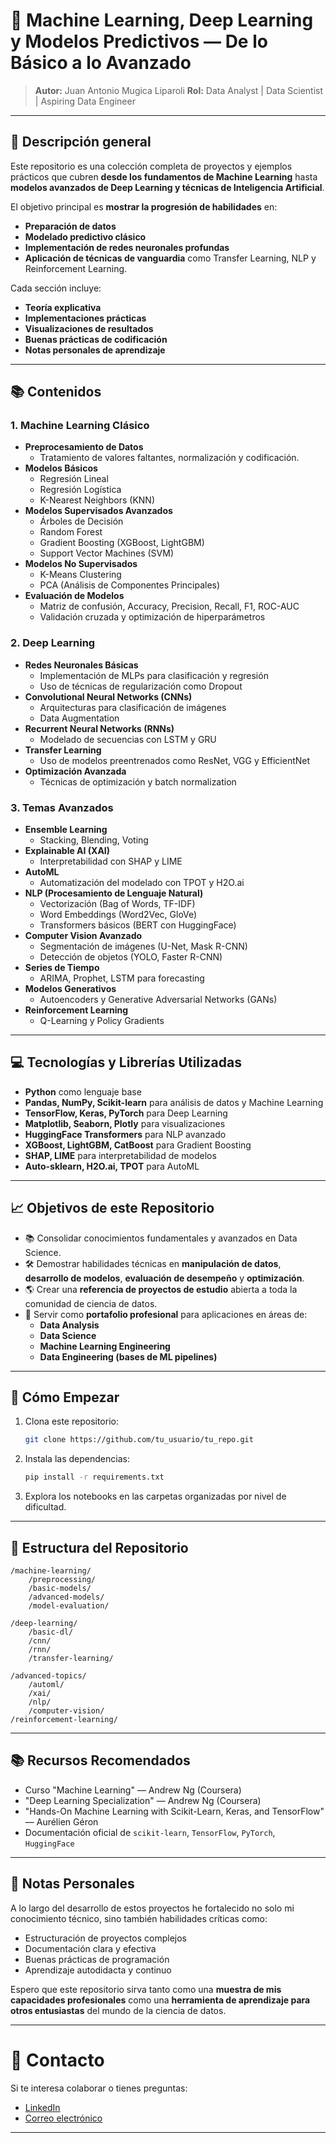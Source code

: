# 🧠 Machine Learning, Deep Learning y Modelos Predictivos — De lo Básico a lo Avanzado

> **Autor:** Juan Antonio Mugica Liparoli 
> **Rol:** Data Analyst | Data Scientist | Aspiring Data Engineer  

---

## 🚀 Descripción general

Este repositorio es una colección completa de proyectos y ejemplos prácticos que cubren **desde los fundamentos de Machine Learning** hasta **modelos avanzados de Deep Learning y técnicas de Inteligencia Artificial**.

El objetivo principal es **mostrar la progresión de habilidades** en:
- **Preparación de datos**
- **Modelado predictivo clásico**
- **Implementación de redes neuronales profundas**
- **Aplicación de técnicas de vanguardia** como Transfer Learning, NLP y Reinforcement Learning.

Cada sección incluye:
- **Teoría explicativa**
- **Implementaciones prácticas**
- **Visualizaciones de resultados**
- **Buenas prácticas de codificación**
- **Notas personales de aprendizaje**

---

## 📚 Contenidos

### 1. Machine Learning Clásico
- **Preprocesamiento de Datos**
  - Tratamiento de valores faltantes, normalización y codificación.
- **Modelos Básicos**
  - Regresión Lineal
  - Regresión Logística
  - K-Nearest Neighbors (KNN)
- **Modelos Supervisados Avanzados**
  - Árboles de Decisión
  - Random Forest
  - Gradient Boosting (XGBoost, LightGBM)
  - Support Vector Machines (SVM)
- **Modelos No Supervisados**
  - K-Means Clustering
  - PCA (Análisis de Componentes Principales)
- **Evaluación de Modelos**
  - Matriz de confusión, Accuracy, Precision, Recall, F1, ROC-AUC
  - Validación cruzada y optimización de hiperparámetros

### 2. Deep Learning
- **Redes Neuronales Básicas**
  - Implementación de MLPs para clasificación y regresión
  - Uso de técnicas de regularización como Dropout
- **Convolutional Neural Networks (CNNs)**
  - Arquitecturas para clasificación de imágenes
  - Data Augmentation
- **Recurrent Neural Networks (RNNs)**
  - Modelado de secuencias con LSTM y GRU
- **Transfer Learning**
  - Uso de modelos preentrenados como ResNet, VGG y EfficientNet
- **Optimización Avanzada**
  - Técnicas de optimización y batch normalization

### 3. Temas Avanzados
- **Ensemble Learning**
  - Stacking, Blending, Voting
- **Explainable AI (XAI)**
  - Interpretabilidad con SHAP y LIME
- **AutoML**
  - Automatización del modelado con TPOT y H2O.ai
- **NLP (Procesamiento de Lenguaje Natural)**
  - Vectorización (Bag of Words, TF-IDF)
  - Word Embeddings (Word2Vec, GloVe)
  - Transformers básicos (BERT con HuggingFace)
- **Computer Vision Avanzado**
  - Segmentación de imágenes (U-Net, Mask R-CNN)
  - Detección de objetos (YOLO, Faster R-CNN)
- **Series de Tiempo**
  - ARIMA, Prophet, LSTM para forecasting
- **Modelos Generativos**
  - Autoencoders y Generative Adversarial Networks (GANs)
- **Reinforcement Learning**
  - Q-Learning y Policy Gradients

---

## 💻 Tecnologías y Librerías Utilizadas
- **Python** como lenguaje base
- **Pandas, NumPy, Scikit-learn** para análisis de datos y Machine Learning
- **TensorFlow, Keras, PyTorch** para Deep Learning
- **Matplotlib, Seaborn, Plotly** para visualizaciones
- **HuggingFace Transformers** para NLP avanzado
- **XGBoost, LightGBM, CatBoost** para Gradient Boosting
- **SHAP, LIME** para interpretabilidad de modelos
- **Auto-sklearn, H2O.ai, TPOT** para AutoML

---

## 📈 Objetivos de este Repositorio

- 📚 Consolidar conocimientos fundamentales y avanzados en Data Science.
- 🛠️ Demostrar habilidades técnicas en **manipulación de datos**, **desarrollo de modelos**, **evaluación de desempeño** y **optimización**.
- 🌎 Crear una **referencia de proyectos de estudio** abierta a toda la comunidad de ciencia de datos.
- 💼 Servir como **portafolio profesional** para aplicaciones en áreas de:
  - **Data Analysis**
  - **Data Science**
  - **Machine Learning Engineering**
  - **Data Engineering (bases de ML pipelines)**

---

## 🚀 Cómo Empezar

1. Clona este repositorio:
   ```bash
   git clone https://github.com/tu_usuario/tu_repo.git
   ```
2. Instala las dependencias:
   ```bash
   pip install -r requirements.txt
   ```
3. Explora los notebooks en las carpetas organizadas por nivel de dificultad.

---

## 🧩 Estructura del Repositorio
```plaintext
/machine-learning/
    /preprocessing/
    /basic-models/
    /advanced-models/
    /model-evaluation/

/deep-learning/
    /basic-dl/
    /cnn/
    /rnn/
    /transfer-learning/

/advanced-topics/
    /automl/
    /xai/
    /nlp/
    /computer-vision/
/reinforcement-learning/
```

---

## 📚 Recursos Recomendados
- Curso "Machine Learning" — Andrew Ng (Coursera)
- "Deep Learning Specialization" — Andrew Ng (Coursera)
- "Hands-On Machine Learning with Scikit-Learn, Keras, and TensorFlow" — Aurélien Géron
- Documentación oficial de `scikit-learn`, `TensorFlow`, `PyTorch`, `HuggingFace`

---

## 🌟 Notas Personales

A lo largo del desarrollo de estos proyectos he fortalecido no solo mi conocimiento técnico, sino también habilidades críticas como:
- Estructuración de proyectos complejos
- Documentación clara y efectiva
- Buenas prácticas de programación
- Aprendizaje autodidacta y continuo

Espero que este repositorio sirva tanto como una **muestra de mis capacidades profesionales** como una **herramienta de aprendizaje para otros entusiastas** del mundo de la ciencia de datos.

---

# 📩 Contacto
Si te interesa colaborar o tienes preguntas:
- [LinkedIn](https://www.linkedin.com/in/juan-antonio-mugica/)
- [Correo electrónico](mailto:toonympl@gmail.com)

---
